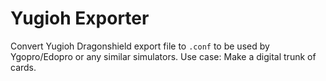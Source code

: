 # Yugioh Exporter

Convert Yugioh Dragonshield export file to ``.conf`` to be used by Ygopro/Edopro or any similar simulators.
Use case: Make a digital trunk of cards.
